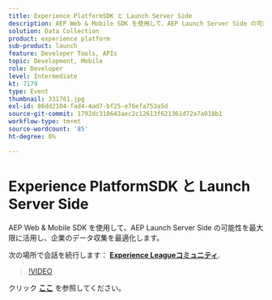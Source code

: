 ```yaml
---
title: Experience PlatformSDK と Launch Server Side
description: AEP Web & Mobile SDK を使用して、AEP Launch Server Side の可能性を最大限に活用し、企業のデータ収集を最適化します。 このセッションは、Adobe Developers Live Content イベントの一部として配信されました。
solution: Data Collection
product: experience platform
sub-product: launch
feature: Developer Tools, APIs
topic: Development, Mobile
role: Developer
level: Intermediate
kt: 7179
type: Event
thumbnail: 331761.jpg
exl-id: 86dd2104-fad4-4ad7-bf25-e76efa753a5d
source-git-commit: 1792dc318643aec2c12613f621361d72a7a918b1
workflow-type: tm+mt
source-wordcount: '85'
ht-degree: 0%

---
```


# Experience PlatformSDK と Launch Server Side

AEP Web &amp; Mobile SDK を使用して、AEP Launch Server Side の可能性を最大限に活用し、企業のデータ収集を最適化します。

次の場所で会話を続行します： **[Experience Leagueコミュニティ](https://adobe.ly/36Yd3v6)**.

>[!VIDEO](https://video.tv.adobe.com/v/331761/?quality=12&learn=on&hidetitle=true)

クリック **[ここ](/help/adobe-developers-live/assets/experience-platform-sdk-launch.pdf)** を参照してください。
